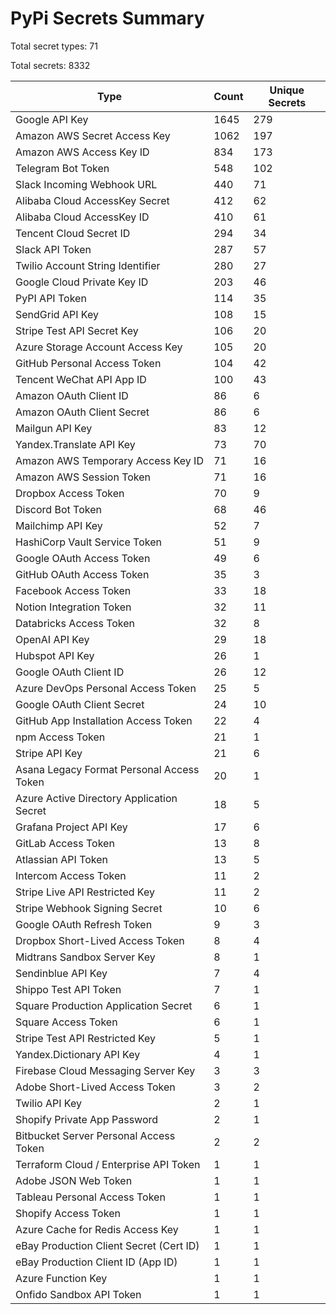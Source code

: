 # PyPi Secrets Summary

Total secret types: 71

Total secrets: 8332

| Type | Count | Unique Secrets |
|------|-------|----------------|
| Google API Key | 1645 | 279 |
| Amazon AWS Secret Access Key | 1062 | 197 |
| Amazon AWS Access Key ID | 834 | 173 |
| Telegram Bot Token | 548 | 102 |
| Slack Incoming Webhook URL | 440 | 71 |
| Alibaba Cloud AccessKey Secret | 412 | 62 |
| Alibaba Cloud AccessKey ID | 410 | 61 |
| Tencent Cloud Secret ID | 294 | 34 |
| Slack API Token | 287 | 57 |
| Twilio Account String Identifier | 280 | 27 |
| Google Cloud Private Key ID | 203 | 46 |
| PyPI API Token | 114 | 35 |
| SendGrid API Key | 108 | 15 |
| Stripe Test API Secret Key | 106 | 20 |
| Azure Storage Account Access Key | 105 | 20 |
| GitHub Personal Access Token | 104 | 42 |
| Tencent WeChat API App ID | 100 | 43 |
| Amazon OAuth Client ID | 86 | 6 |
| Amazon OAuth Client Secret | 86 | 6 |
| Mailgun API Key | 83 | 12 |
| Yandex.Translate API Key | 73 | 70 |
| Amazon AWS Temporary Access Key ID | 71 | 16 |
| Amazon AWS Session Token | 71 | 16 |
| Dropbox Access Token | 70 | 9 |
| Discord Bot Token | 68 | 46 |
| Mailchimp API Key | 52 | 7 |
| HashiCorp Vault Service Token | 51 | 9 |
| Google OAuth Access Token | 49 | 6 |
| GitHub OAuth Access Token | 35 | 3 |
| Facebook Access Token | 33 | 18 |
| Notion Integration Token | 32 | 11 |
| Databricks Access Token | 32 | 8 |
| OpenAI API Key | 29 | 18 |
| Hubspot API Key | 26 | 1 |
| Google OAuth Client ID | 26 | 12 |
| Azure DevOps Personal Access Token | 25 | 5 |
| Google OAuth Client Secret | 24 | 10 |
| GitHub App Installation Access Token | 22 | 4 |
| npm Access Token | 21 | 1 |
| Stripe API Key | 21 | 6 |
| Asana Legacy Format Personal Access Token | 20 | 1 |
| Azure Active Directory Application Secret | 18 | 5 |
| Grafana Project API Key | 17 | 6 |
| GitLab Access Token | 13 | 8 |
| Atlassian API Token | 13 | 5 |
| Intercom Access Token | 11 | 2 |
| Stripe Live API Restricted Key | 11 | 2 |
| Stripe Webhook Signing Secret | 10 | 6 |
| Google OAuth Refresh Token | 9 | 3 |
| Dropbox Short-Lived Access Token | 8 | 4 |
| Midtrans Sandbox Server Key | 8 | 1 |
| Sendinblue API Key | 7 | 4 |
| Shippo Test API Token | 7 | 1 |
| Square Production Application Secret | 6 | 1 |
| Square Access Token | 6 | 1 |
| Stripe Test API Restricted Key | 5 | 1 |
| Yandex.Dictionary API Key | 4 | 1 |
| Firebase Cloud Messaging Server Key | 3 | 3 |
| Adobe Short-Lived Access Token | 3 | 2 |
| Twilio API Key | 2 | 1 |
| Shopify Private App Password | 2 | 1 |
| Bitbucket Server Personal Access Token | 2 | 2 |
| Terraform Cloud / Enterprise API Token | 1 | 1 |
| Adobe JSON Web Token | 1 | 1 |
| Tableau Personal Access Token | 1 | 1 |
| Shopify Access Token | 1 | 1 |
| Azure Cache for Redis Access Key | 1 | 1 |
| eBay Production Client Secret (Cert ID) | 1 | 1 |
| eBay Production Client ID (App ID) | 1 | 1 |
| Azure Function Key | 1 | 1 |
| Onfido Sandbox API Token | 1 | 1 |
